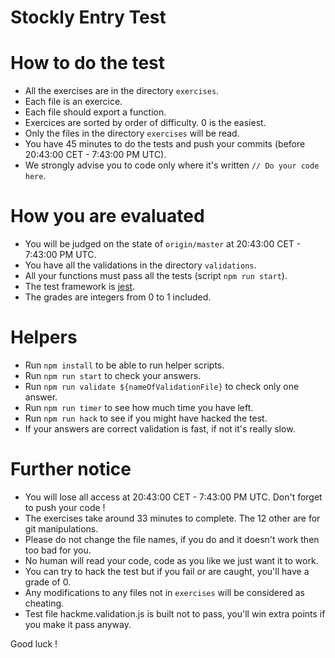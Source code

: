 # Stockly Entry Test

# How to do the test

 - All the exercises are in the directory `exercises`. 
 - Each file is an exercice.
 - Each file should export a function.
 - Exercices are sorted by order of difficulty. 0 is the easiest.
 - Only the files in the directory `exercises` will be read.
 - You have 45 minutes to do the tests and push your commits (before 20:43:00 CET - 7:43:00 PM UTC).
 - We strongly advise you to code only where it's written `// Do your code here`.

# How you are evaluated

 - You will be judged on the state of `origin/master` at 20:43:00 CET - 7:43:00 PM UTC.
 - You have all the validations in the directory `validations`.
 - All your functions must pass all the tests (script `npm run start`).
 - The test framework is [jest](https://jestjs.io/).
 - The grades are integers from 0 to 1 included.

# Helpers

 - Run `npm install` to be able to run helper scripts.
 - Run `npm run start` to check your answers.
 - Run `npm run validate ${nameOfValidationFile}` to check only one answer.
 - Run `npm run timer` to see how much time you have left.
 - Run `npm run hack` to see if you might have hacked the test.
 - If your answers are correct validation is fast, if not it's really slow.

# Further notice

 - You will lose all access at 20:43:00 CET - 7:43:00 PM UTC. Don't forget to push your code !
 - The exercises take around 33 minutes to complete. The 12 other are for git manipulations.
 - Please do not change the file names, if you do and it doesn't work then too bad for you.
 - No human will read your code, code as you like we just want it to work.
 - You can try to hack the test but if you fail or are caught, you'll have a grade of 0.
 - Any modifications to any files not in `exercises` will be considered as cheating.
 - Test file hackme.validation.js is built not to pass, you'll win extra points if you make it pass anyway.

Good luck !
